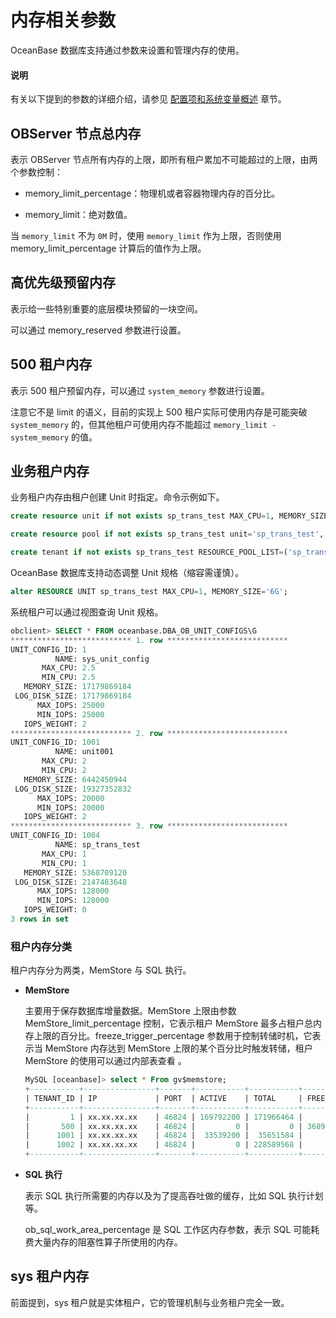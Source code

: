 # 内存相关参数

OceanBase 数据库支持通过参数来设置和管理内存的使用。

<main id="notice" type='explain'>
<h4>说明</h4>
<p>有关以下提到的参数的详细介绍，请参见 <a href="../../../../700.reference/800.configuration-items-and-system-variables/000.configuration-items-and-system-variables-overview.md">配置项和系统变量概述</a> 章节。</p>
</main>

## OBServer 节点总内存

表示 OBServer 节点所有内存的上限，即所有租户累加不可能超过的上限，由两个参数控制：

* memory_limit_percentage：物理机或者容器物理内存的百分比。

* memory_limit：绝对数值。

当 `memory_limit` 不为 `0M` 时，使用 `memory_limit` 作为上限，否则使用 memory_limit_percentage 计算后的值作为上限。

## 高优先级预留内存

表示给一些特别重要的底层模块预留的一块空间。

可以通过 memory_reserved 参数进行设置。

## 500 租户内存

表示 500 租户预留内存，可以通过 `system_memory` 参数进行设置。

注意它不是 limit 的语义，目前的实现上 500 租户实际可使用内存是可能突破 `system_memory` 的，但其他租户可使用内存不能超过 `memory_limit - system_memory` 的值。

## 业务租户内存

业务租户内存由租户创建 Unit 时指定。命令示例如下。

```sql
create resource unit if not exists sp_trans_test MAX_CPU=1, MEMORY_SIZE='5G', MAX_IOPS=128000, MIN_IOPS=128000, LOG_DISK_SIZE='2G';

create resource pool if not exists sp_trans_test unit='sp_trans_test', unit_num=1;

create tenant if not exists sp_trans_test RESOURCE_POOL_LIST=('sp_trans_test') set ob_tcp_invited_nodes='%';
```

OceanBase 数据库支持动态调整 Unit 规格（缩容需谨慎）。

```sql
alter RESOURCE UNIT sp_trans_test MAX_CPU=1, MEMORY_SIZE='6G';
```

系统租户可以通过视图查询 Unit 规格。

```sql
obclient> SELECT * FROM oceanbase.DBA_OB_UNIT_CONFIGS\G
*************************** 1. row ***************************
UNIT_CONFIG_ID: 1
          NAME: sys_unit_config
       MAX_CPU: 2.5
       MIN_CPU: 2.5
   MEMORY_SIZE: 17179869184
 LOG_DISK_SIZE: 17179869184
      MAX_IOPS: 25000
      MIN_IOPS: 25000
   IOPS_WEIGHT: 2
*************************** 2. row ***************************
UNIT_CONFIG_ID: 1001
          NAME: unit001
       MAX_CPU: 2
       MIN_CPU: 2
   MEMORY_SIZE: 6442450944
 LOG_DISK_SIZE: 19327352832
      MAX_IOPS: 20000
      MIN_IOPS: 20000
   IOPS_WEIGHT: 2
*************************** 3. row ***************************
UNIT_CONFIG_ID: 1004
          NAME: sp_trans_test
       MAX_CPU: 1
       MIN_CPU: 1
   MEMORY_SIZE: 5368709120
 LOG_DISK_SIZE: 2147483648
      MAX_IOPS: 128000
      MIN_IOPS: 128000
   IOPS_WEIGHT: 0
3 rows in set 
```

### 租户内存分类

租户内存分为两类，MemStore 与 SQL 执行。

* **MemStore**

  主要用于保存数据库增量数据。MemStore 上限由参数 MemStore_limit_percentage 控制，它表示租户 MemStore 最多占租户总内存上限的百分比。freeze_trigger_percentage 参数用于控制转储时机，它表示当 MemStore 内存达到 MemStore 上限的某个百分比时触发转储，租户 MemStore 的使用可以通过内部表查看 。

  ```sql
  MySQL [oceanbase]> select * From gv$memstore;
  +-----------+----------------+-------+-----------+-----------+---------------------+---------------------+------------+
  | TENANT_ID | IP             | PORT  | ACTIVE    | TOTAL     | FREEZE_TRIGGER      | MEM_LIMIT           | FREEZE_CNT |
  +-----------+----------------+-------+-----------+-----------+---------------------+---------------------+------------+
  |         1 | xx.xx.xx.xx    | 46824 | 169792200 | 171966464 |          5153960700 |         10307921440 |          0 |
  |       500 | xx.xx.xx.xx    | 46824 |         0 |         0 | 3689348814741910300 | 7378697629483820640 |          0 |
  |      1001 | xx.xx.xx.xx    | 46824 |  33539200 |  35651584 |           382730200 |           858993440 |          0 |
  |      1002 | xx.xx.xx.xx    | 46824 |         0 | 228589568 |         34359738350 |         68719476720 |          0 |
  +-----------+----------------+-------+-----------+-----------+---------------------+---------------------+------------+
  ```

* **SQL 执行**

  表示 SQL 执行所需要的内存以及为了提高吞吐做的缓存，比如 SQL 执行计划等。

  ob_sql_work_area_percentage 是 SQL 工作区内存参数，表示 SQL 可能耗费大量内存的阻塞性算子所使用的内存。
  
## sys 租户内存

前面提到，sys 租户就是实体租户，它的管理机制与业务租户完全一致。

